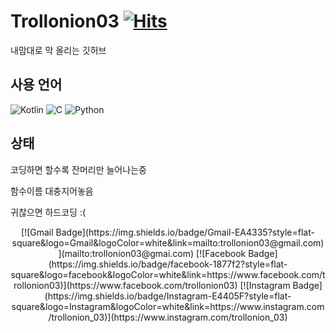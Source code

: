 Trollonion03  [![Hits](https://hits.seeyoufarm.com/api/count/incr/badge.svg?url=https%3A%2F%2Fgithub.com%2Ftrollonion03&count_bg=%2379C83D&title_bg=%23555555&icon=&icon_color=%23E7E7E7&title=hits&edge_flat=true)](https://hits.seeyoufarm.com)
================

내맘대로 막 올리는 깃허브

사용 언어
---------
![Kotlin](https://img.shields.io/badge/Kotlin-0095d5?style=flat-square&logo=Kotlin&logoColor=white)
![C](https://img.shields.io/badge/C-A8B9CC?style=flat-square&logo=C&logoColor=white)
![Python](https://img.shields.io/badge/Python-3776AB?style=flat-square&logo=Python&logoColor=white)

상태
-------

코딩하면 할수록 잔머리만 늘어나는중

함수이름 대충지어놓음

귀찮으면 하드코딩 :(



<center>[![Gmail Badge](https://img.shields.io/badge/Gmail-EA4335?style=flat-square&logo=Gmail&logoColor=white&link=mailto:trollonion03@gmail.com)](mailto:trollonion03@gmai.com)
[![Facebook Badge](https://img.shields.io/badge/facebook-1877f2?style=flat-square&logo=facebook&logoColor=white&link=https://www.facebook.com/trollonion03)](https://www.facebook.com/trollonion03)
[![Instagram Badge](https://img.shields.io/badge/Instagram-E4405F?style=flat-square&logo=Instagram&logoColor=white&link=https://www.instagram.com/trollonion_03)](https://www.instagram.com/trollonion_03)<center>

